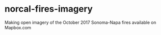 # norcal-fires-imagery
Making open imagery of the October 2017 Sonoma-Napa fires available on Mapbox.com
